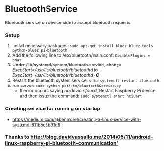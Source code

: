 # BluetoothService
Bluetooth service on device side to accept bluetooth requests

### Setup
1. Install necessary packages: `sudo apt-get install bluez bluez-tools python-bluez pi-bluetooth`
2. Add the following line to  /etc/bluetooth/main.conf: `DisablePlugins = pnat`
3. Under /lib/systemd/system/bluetooth.service, change *ExecStart=/usr/lib/bluetooth/bluetoothd* to *ExecStart=/usr/lib/bluetooth/bluetoothd **-C***
4. Restart the bluetooth system service: `sudo systemctl restart bluetooth`
5. run server: `sudo python path/to/bluetoothService.py`
   * If error occurs saying *no device found*, Restart Raspberry Pi device and then issue the command: `sudo systemctl start hciuart`
  
### Creating service for running on startup
* https://medium.com/@benmorel/creating-a-linux-service-with-systemd-611b5c8b91d6

### Thanks to http://blog.davidvassallo.me/2014/05/11/android-linux-raspberry-pi-bluetooth-communication/
